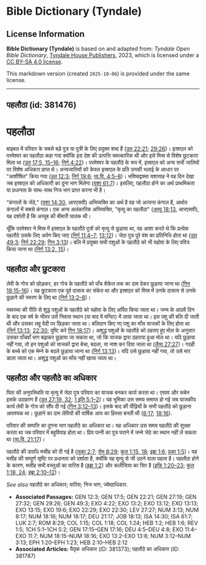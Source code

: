 # Bible Dictionary (Tyndale)

## License Information

**Bible Dictionary (Tyndale)** is based on and adapted from: _Tyndale Open Bible Dictionary_, [Tyndale House Publishers](https://tyndaleopenresources.com/), 2023, which is licensed under a [CC BY-SA 4.0 license](https://creativecommons.org/licenses/by-sa/4.0/legalcode.en).

This markdown version (created `2025-10-06`) is provided under the same license.



--------------------------------

## पहलौठा (id: 381476)

पहलौठा
======

बाइबल में परिवार के सबसे बड़े पुत्र या पुत्री के लिए प्रयुक्त शब्द हैं ([उत् 22:21](https://ref.ly/Gen22:21); [29:26](https://ref.ly/Gen29:26))। इस्राएल को परमेश्वर का पहलौठा कहा गया क्योंकि इस देश की उत्पत्ति चमत्कारिक थी और इसे मिस्र से विशेष छुटकारा मिला था ([उत् 17:5, 15–16](https://ref.ly/Gen17:5,Gen17:15-Gen17:16); [निर्ग 4:22](https://ref.ly/Exod4:22))। परमेश्वर के पहलौठे के रूप में, इस्राएल को अन्य सभी जातियों पर विशेष अधिकार प्राप्त थे। अन्यजातियों को केवल इस्राएल के प्रति उनकी भलाई के आधार पर "आशीषित" किया गया ([उत् 12:3](https://ref.ly/Gen12:3); [निर्ग 19:6](https://ref.ly/Exod19:6); [व्य.वि. 4:5–8](https://ref.ly/Deut4:5-Deut4:8))। भविष्यद्वक्ता यशायाह ने वह दिन देखा जब इस्राएल को अधिकारी का दूना भाग मिलेगा ([यशा 61:7](https://ref.ly/Isa61:7))। इसलिए, पहलौठा होने का अर्थ प्राथमिकता या प्रधानता के साथ\-साथ निज भाग प्राप्त करना भी है।

 “कंगालों के जेठे,” ([यशा 14:30](https://ref.ly/Isa14:30), आरएसवी) अभिव्यक्ति का अर्थ है वह जो अत्यन्त कंगाल है, अर्थात कंगालों में सबसे कंगाल। एक अन्य अलंकारिक अभिव्यक्ति, "मृत्यु का पहलौठा" ([अय्यू 18:13](https://ref.ly/Job18:13), आरएसवी), यह दर्शाती है कि अय्यूब की बीमारी घातक थी।

चूँकि परमेश्वर ने मिस्र में इस्राएल के पहलौठे पुत्रों को मृत्यु से छुड़ाया था, वह आशा करते थे कि प्रत्येक पहलौठे उसके लिए अर्पण किए जाए ([निर्ग 11:4–7](https://ref.ly/Exod11:4-Exod11:7); [13:12](https://ref.ly/Exod13:12))। जेठा पुत्र पूरे वंश का प्रतिनिधि होता था ([उत् 49:3](https://ref.ly/Gen49:3); [निर्ग 22:29](https://ref.ly/Exod22:29); [गिन 3:13](https://ref.ly/Num3:13))। बलि में प्रयुक्त सभी पशुओं के पहलौठे को भी यहोवा के लिए पवित्र किया जाना था ([निर्ग 13:2, 15](https://ref.ly/Exod13:2,Exod13:15))।

पहलौठा और छुटकारा
-----------------

लेवी के गोत्र को छोड़कर, हर गोत्र के पहलौठे को पाँच शेकेल तक का दाम देकर छुड़ाया जाना था ([गिन 18:15–16](https://ref.ly/Num18:15-Num18:16))। यह छुटकारा एक पूर्व दासत्व का संकेत था और इस्राएल को मिस्र में उनके दासत्व से उनके छुड़ाने की स्मरण के लिए था ([निर्ग 13:2–8](https://ref.ly/Exod13:2-Exod13:8))।

व्यवस्था की रीति से शुद्ध पशुओं के पहलौठे को यहोवा के लिए अर्पित किया जाता था। जन्म के आठवें दिन के बाद एक वर्ष के भीतर उसे निवास स्थान (या बाद में मन्दिर) में लाया जाता था। इस पशु की बलि दी जाती थी और उसका लहू वेदी पर छिड़का जाता था। बलिदान किए गए पशु का माँस याजकों के लिए होता था ([निर्ग 13:13](https://ref.ly/Exod13:13); [22:30](https://ref.ly/Exod22:30); पुष्टि करे [गिन 18:17](https://ref.ly/Num18:17))। अशुद्ध पशुओं के पहलौठे को ठहराए हुए मोल के अनुसार उसका पाँचवाँ भाग बढ़ाकर छुड़ाया जा सकता था, जो कि याजक द्वारा ठहराया हुआ मोल था। यदि छुड़ाया नहीं गया, तो इन पशुओं को याजकों द्वारा बेचा, बदला, या नाश कर दिया जाता था ([लैव्य 27:27](https://ref.ly/Lev27:27))। गदही के बच्चे को एक मेम्ने के बदले छुड़ाया जाना था ([निर्ग 13:13](https://ref.ly/Exod13:13))। यदि उसे छुड़ाया नहीं गया, तो उसे मार डाला जाता था। अशुद्ध पशुओं का माँस नहीं खाया जाता था।

पहलौठा और पहलौठे का अधिकार
--------------------------

पिता की अनुपस्थिति या मृत्यु में जेठा पुत्र परिवार का याजक बनकर कार्य करता था। एसाव और रूबेन इसके उदाहरण हैं ([उत् 27:19, 32](https://ref.ly/Gen27:19,Gen27:32); [1 इति 5:1–2](https://ref.ly/1Chr5:1-1Chr5:2))। यह भूमिका उस समय समाप्त हो गई जब याजकीय कार्य लेवी के गोत्र को सौंप दी गई ([गिन 3:12–13](https://ref.ly/Num3:12-Num3:13))। इसके बाद की पीढ़ियों के सभी पहलौठे को छुड़ाना आवश्यक था। छुड़ाने का दाम लेवियों की वार्षिक आय का हिस्सा बनती थी ([8:17](https://ref.ly/Num8:17); [18:16](https://ref.ly/Num18:16)).

परिवार की सम्पत्ति का दुगना भाग पहलौठे का अधिकार था। यह अधिकार उस समय पहलौठे की सुरक्षा करता था जब परिवार में बहुविवाह होता था। प्रिय पत्नी का पुत्र घराने में जन्मे जेठे का स्थान नहीं ले सकता था ([व्य.वि. 21:17](https://ref.ly/Deut21:17))।

पहलौठे की उपाधि मसीह को दी गई है ([लूका 2:7](https://ref.ly/Luke2:7); [रोम 8:29](https://ref.ly/Rom8:29); [कुल 1:15, 18](https://ref.ly/Col1:15,Col1:18); [इब्रा 1:6](https://ref.ly/Heb1:6); [प्रका 1:5](https://ref.ly/Rev1:5))। यह मसीह की सम्पूर्ण सृष्टि पर प्रधानता को दर्शाता है, क्योंकि वह मृत्यु से जी उठने वाला पहला है। पहलौठा होने के कारण, मसीह सभी वस्तुओं का वारिस है ([इब्रा 1:2](https://ref.ly/Heb1:2)) और कलीसिया का सिर है ([इफि 1:20–23](https://ref.ly/Eph1:20-Eph1:23); [कुल 1:18, 24](https://ref.ly/Col1:18,Col1:24); [इब्रा 2:10–12](https://ref.ly/Heb2:10-Heb2:12))।

*See also* पहलौठे का अधिकार; वारिस; निज भाग; ज्येष्ठाधिकार.

* **Associated Passages:** GEN 12:3; GEN 17:5; GEN 22:21; GEN 27:19; GEN 27:32; GEN 29:26; GEN 49:3; EXO 4:22; EXO 13:2; EXO 13:12; EXO 13:13; EXO 13:15; EXO 19:6; EXO 22:29; EXO 22:30; LEV 27:27; NUM 3:13; NUM 8:17; NUM 18:16; NUM 18:17; DEU 21:17; JOB 18:13; ISA 14:30; ISA 61:7; LUK 2:7; ROM 8:29; COL 1:15; COL 1:18; COL 1:24; HEB 1:2; HEB 1:6; REV 1:5; 1CH 5:1–1CH 5:2; GEN 17:15–GEN 17:16; DEU 4:5–DEU 4:8; EXO 11:4–EXO 11:7; NUM 18:15–NUM 18:16; EXO 13:2–EXO 13:8; NUM 3:12–NUM 3:13; EPH 1:20–EPH 1:23; HEB 2:10–HEB 2:12
* **Associated Articles:** पैतृक अधिकार (ID: 381373); पहलौठे का अधिकार (ID: 381787)

